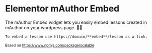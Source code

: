 # Elementor mAuthor Embed
The mAuthor Embed widget lets you easily embed lessons created in mAuthor on your wordpress page. 👨‍🎓
```
To embed a lesson use https://domain/**embed**/lesson as a link.
```
<sub>Based on https://www.npmjs.com/package/scalable</sub>